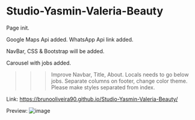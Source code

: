 # Studio-Yasmin-Valeria-Beauty

Page init.

Google Maps Api added. WhatsApp Api link added.

NavBar, CSS & Bootstrap will be added.

Carousel with jobs added.

>>> Improve Navbar, Title, About. Locals needs to go below jobs. Separate columns on footer, change color theme. Please make styles separated from index.

Link: https://brunooliveira90.github.io/Studio-Yasmin-Valeria-Beauty/

Preview:
![image](https://github.com/user-attachments/assets/73c7c335-8e50-4e21-8390-6e14c26cb29e)
